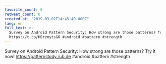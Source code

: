 ```yaml
---
favorite_count: 0
retweet_count: 0
created_at: "2019-03-02T14:45:40.000Z"
lang: en
full_text: >-
  Survey on Android Pattern Security: How strong are those patterns? Try it now!
  https://t.co/HBrzmytsG6 #android #pattern #strength
---
```


Survey on Android Pattern Security: How strong are those patterns? Try it now!
<https://patternstudy.rub.de> #android #pattern #strength
